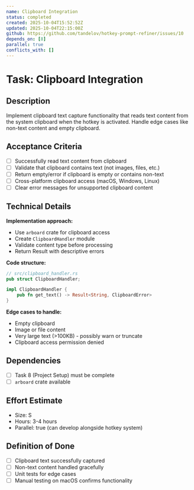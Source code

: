 ```yaml
---
name: Clipboard Integration
status: completed
created: 2025-10-04T15:52:52Z
updated: 2025-10-04T22:15:00Z
github: https://github.com/tandelov/hotkey-prompt-refiner/issues/10
depends_on: [8]
parallel: true
conflicts_with: []
---
```


# Task: Clipboard Integration

## Description
Implement clipboard text capture functionality that reads text content from the system clipboard when the hotkey is activated. Handle edge cases like non-text content and empty clipboard.

## Acceptance Criteria
- [ ] Successfully read text content from clipboard
- [ ] Validate that clipboard contains text (not images, files, etc.)
- [ ] Return empty/error if clipboard is empty or contains non-text
- [ ] Cross-platform clipboard access (macOS, Windows, Linux)
- [ ] Clear error messages for unsupported clipboard content

## Technical Details
**Implementation approach:**
- Use `arboard` crate for clipboard access
- Create `ClipboardHandler` module
- Validate content type before processing
- Return Result<String> with descriptive errors

**Code structure:**
```rust
// src/clipboard_handler.rs
pub struct ClipboardHandler;

impl ClipboardHandler {
    pub fn get_text() -> Result<String, ClipboardError>
}
```

**Edge cases to handle:**
- Empty clipboard
- Image or file content
- Very large text (>100KB) - possibly warn or truncate
- Clipboard access permission denied

## Dependencies
- [ ] Task 8 (Project Setup) must be complete
- [ ] `arboard` crate available

## Effort Estimate
- Size: S
- Hours: 3-4 hours
- Parallel: true (can develop alongside hotkey system)

## Definition of Done
- [ ] Clipboard text successfully captured
- [ ] Non-text content handled gracefully
- [ ] Unit tests for edge cases
- [ ] Manual testing on macOS confirms functionality
